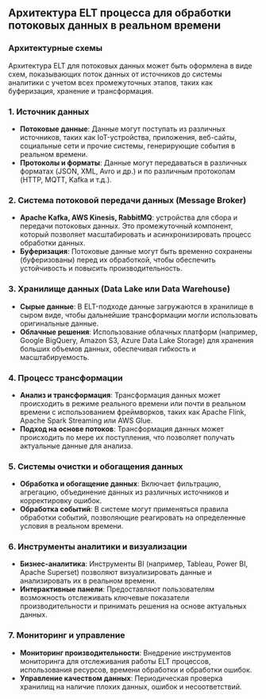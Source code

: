 ## Архитектура ELT процесса для обработки потоковых данных в реальном времени

### Архитектурные схемы
Архитектура ELT для потоковых данных может быть оформлена в виде схем, показывающих поток данных от источников до системы аналитики с учетом всех промежуточных этапов, таких как буферизация, хранение и трансформация.

### 1. **Источник данных**
- **Потоковые данные**: Данные могут поступать из различных источников, таких как IoT-устройства, приложения, веб-сайты, социальные сети и прочие системы, генерирующие события в реальном времени.
- **Протоколы и форматы**: Данные могут передаваться в различных форматах (JSON, XML, Avro и др.) и по различным протоколам (HTTP, MQTT, Kafka и т.д.).

### 2. **Система потоковой передачи данных (Message Broker)**
- **Apache Kafka, AWS Kinesis, RabbitMQ**: устройства для сбора и передачи потоковых данных. Это промежуточный компонент, который позволяет масштабировать и асинхронизировать процесс обработки данных.
- **Буферизация**: Потоковые данные могут быть временно сохранены (буферизованы) перед их обработкой, чтобы обеспечить устойчивость и повысить производительность.

### 3. **Хранилище данных (Data Lake или Data Warehouse)**
- **Сырые данные**: В ELT-подходе данные загружаются в хранилище в сыром виде, чтобы дальнейшие трансформации могли использовать оригинальные данные.
- **Облачные решения**: Использование облачных платформ (например, Google BigQuery, Amazon S3, Azure Data Lake Storage) для хранения больших объемов данных, обеспечивая гибкость и масштабируемость.

### 4. **Процесс трансформации**
- **Анализ и трансформация**: Трансформация данных может происходить в режиме реального времени или почти в реальном времени с использованием фреймворков, таких как Apache Flink, Apache Spark Streaming или AWS Glue.
- **Подход на основе потоков**: Трансформация данных может происходить по мере их поступления, что позволяет получать актуальные данные для анализа.

### 5. **Системы очистки и обогащения данных**
- **Обработка и обогащение данных**: Включает фильтрацию, агрегацию, объединение данных из различных источников и корректировку ошибок.
- **Обработка событий**: В системе могут применяться правила обработки событий, позволяющие реагировать на определенные условия в реальном времени.

### 6. **Инструменты аналитики и визуализации**
- **Бизнес-аналитика**: Инструменты BI (например, Tableau, Power BI, Apache Superset) позволяют визуализировать данные и анализировать их в реальном времени.
- **Интерактивные панели**: Предоставляют пользователям возможность отслеживать ключевые показатели производительности и принимать решения на основе актуальных данных.

### 7. **Мониторинг и управление**
- **Мониторинг производительности**: Внедрение инструментов мониторинга для отслеживания работы ELT процессов, использования ресурсов, времени обработки и обработки ошибок.
- **Управление качеством данных**: Периодическая проверка хранилищ на наличие плохих данных, ошибок и несоответствий.
